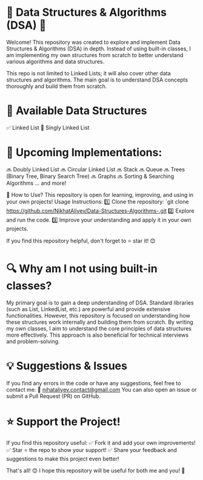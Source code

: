 # 📌 Data Structures & Algorithms (DSA) 🚀
Welcome! This repository was created to explore and implement Data Structures & Algorithms (DSA) in depth. Instead of using built-in classes, I am implementing my own structures from scratch to better understand various algorithms and data structures.

This repo is not limited to Linked Lists; it will also cover other data structures and algorithms. The main goal is to understand DSA concepts thoroughly and build them from scratch.

# 📌 Available Data Structures
✅ Linked List
🔹 Singly Linked List

# 📌 Upcoming Implementations:
🔜 Doubly Linked List
🔜 Circular Linked List
🔜 Stack
🔜 Queue
🔜 Trees (Binary Tree, Binary Search Tree)
🔜 Graphs
🔜 Sorting & Searching Algorithms
... and more!

🚀 How to Use?
This repository is open for learning, improving, and using in your own projects!
Usage Instructions:
1️⃣ Clone the repository:
`git clone https://github.com/NikhatAliyev/Data-Structures-Algorithms-.git
2️⃣ Explore and run the code.
3️⃣ Improve your understanding and apply it in your own projects.

If you find this repository helpful, don't forget to ⭐ star it! 😊

# 🔍 Why am I not using built-in classes?
My primary goal is to gain a deep understanding of DSA.
Standard libraries (such as List<T>, LinkedList<T>, etc.) are powerful and provide extensive functionalities. However, this repository is focused on understanding how these structures work internally and building them from scratch.
By writing my own classes, I aim to understand the core principles of data structures more effectively. This approach is also beneficial for technical interviews and problem-solving.

# 💡 Suggestions & Issues
If you find any errors in the code or have any suggestions, feel free to contact me: 📩 nihataliyev.contact@gmail.com
You can also open an issue or submit a Pull Request (PR) on GitHub.

# ⭐ Support the Project!
If you find this repository useful:
✅ Fork it and add your own improvements!
✅ Star ⭐ the repo to show your support!
✅ Share your feedback and suggestions to make this project even better!

That's all! 😊 I hope this repository will be useful for both me and you! 🚀
